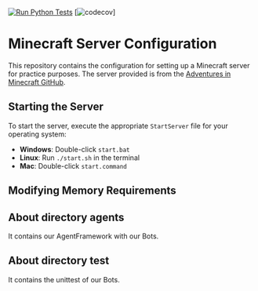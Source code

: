 

[![Run Python Tests](https://github.com/MIREEYA/TAP/actions/workflows/tests.yml/badge.svg)](https://github.com/MIREEYA/TAP/actions/workflows/tests.yml)
[![codecov](https://codecov.io/gh/MIREEYA/TAP/graph/badge.svg?token=23JDPKF79E)]



# Minecraft Server Configuration

This repository contains the configuration for setting up a Minecraft server for practice purposes. The server provided is from the [Adventures in Minecraft GitHub](https://github.com/AdventuresInMinecraft/AdventuresInMinecraft-Linux).


## Starting the Server

To start the server, execute the appropriate `StartServer` file for your operating system:

- **Windows**: Double-click `start.bat`
- **Linux**: Run `./start.sh` in the terminal
- **Mac**: Double-click `start.command`

## Modifying Memory Requirements

## About directory agents
It contains our AgentFramework with our Bots. 

## About directory test
It contains the unittest of our Bots.



